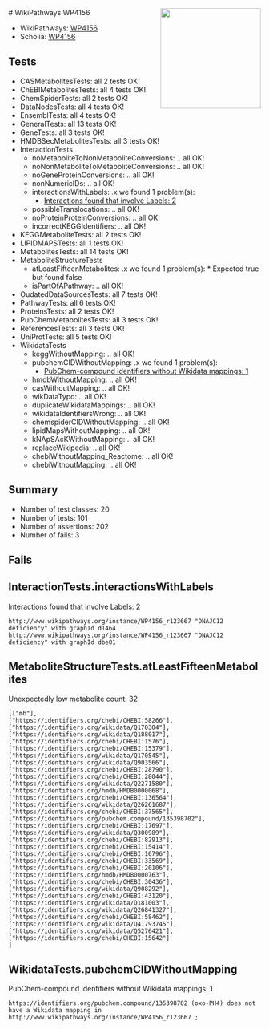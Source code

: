 <img style="float: right; width: 200px" src="https://upload.wikimedia.org/wikipedia/commons/thumb/8/83/Wplogo_with_text_500.png/640px-Wplogo_with_text_500.png" />
# WikiPathways WP4156

* WikiPathways: [WP4156](https://new.wikipathways.org/pathways/WP4156)
* Scholia: [WP4156](https://scholia.toolforge.org/wikipathways/WP4156)
## Tests
* CASMetabolitesTests: all 2 tests OK!
* ChEBIMetabolitesTests: all 4 tests OK!
* ChemSpiderTests: all 2 tests OK!
* DataNodesTests: all 4 tests OK!
* EnsemblTests: all 4 tests OK!
* GeneralTests: all 13 tests OK!
* GeneTests: all 3 tests OK!
* HMDBSecMetabolitesTests: all 3 tests OK!
* InteractionTests
    * noMetaboliteToNonMetaboliteConversions: .. all OK!
    * noNonMetaboliteToMetaboliteConversions: .. all OK!
    * noGeneProteinConversions: .. all OK!
    * nonNumericIDs: .. all OK!
    * interactionsWithLabels: .x we found 1 problem(s):
        * [Interactions found that involve Labels: 2](#630d2679)
    * possibleTranslocations: .. all OK!
    * noProteinProteinConversions: .. all OK!
    * incorrectKEGGIdentifiers: .. all OK!
* KEGGMetaboliteTests: all 2 tests OK!
* LIPIDMAPSTests: all 1 tests OK!
* MetabolitesTests: all 14 tests OK!
* MetaboliteStructureTests
    * atLeastFifteenMetabolites: .x we found 1 problem(s):
            * Expected true but found false
    * isPartOfAPathway: .. all OK!
* OudatedDataSourcesTests: all 7 tests OK!
* PathwayTests: all 6 tests OK!
* ProteinsTests: all 2 tests OK!
* PubChemMetabolitesTests: all 3 tests OK!
* ReferencesTests: all 3 tests OK!
* UniProtTests: all 5 tests OK!
* WikidataTests
    * keggWithoutMapping: .. all OK!
    * pubchemCIDWithoutMapping: .x we found 1 problem(s):
        * [PubChem-compound identifiers without Wikidata mappings: 1](#e6d6fbf)
    * hmdbWithoutMapping: .. all OK!
    * casWithoutMapping: .. all OK!
    * wikDataTypo: .. all OK!
    * duplicateWikidataMappings: .. all OK!
    * wikidataIdentifiersWrong: .. all OK!
    * chemspiderCIDWithoutMapping: .. all OK!
    * lipidMapsWithoutMapping: .. all OK!
    * kNApSAcKWithoutMapping: .. all OK!
    * replaceWikipedia: .. all OK!
    * chebiWithoutMapping_Reactome: .. all OK!
    * chebiWithoutMapping: .. all OK!


## Summary

* Number of test classes: 20
* Number of tests: 101
* Number of assertions: 202
* Number of fails: 3

## Fails

<a name="630d2679" />

## InteractionTests.interactionsWithLabels

Interactions found that involve Labels: 2
```
http://www.wikipathways.org/instance/WP4156_r123667 "DNAJC12 deficiency" with graphId d1464
http://www.wikipathways.org/instance/WP4156_r123667 "DNAJC12 deficiency" with graphId dbe01
```

<a name="3b0f9b26" />

## MetaboliteStructureTests.atLeastFifteenMetabolites

Unexpectedly low metabolite count: 32

```
[["mb"],
["https://identifiers.org/chebi/CHEBI:58266"],
["https://identifiers.org/wikidata/Q170304"],
["https://identifiers.org/wikidata/Q188017"],
["https://identifiers.org/chebi/CHEBI:1576"],
["https://identifiers.org/chebi/CHEBI:15379"],
["https://identifiers.org/wikidata/Q170545"],
["https://identifiers.org/wikidata/Q903566"],
["https://identifiers.org/chebi/CHEBI:28790"],
["https://identifiers.org/chebi/CHEBI:28044"],
["https://identifiers.org/wikidata/Q2271580"],
["https://identifiers.org/hmdb/HMDB0000068"],
["https://identifiers.org/chebi/CHEBI:136564"],
["https://identifiers.org/wikidata/Q26261687"],
["https://identifiers.org/chebi/CHEBI:37565"],
["https://identifiers.org/pubchem.compound/135398702"],
["https://identifiers.org/chebi/CHEBI:17697"],
["https://identifiers.org/wikidata/Q300989"],
["https://identifiers.org/chebi/CHEBI:82913"],
["https://identifiers.org/chebi/CHEBI:15414"],
["https://identifiers.org/chebi/CHEBI:16796"],
["https://identifiers.org/chebi/CHEBI:33569"],
["https://identifiers.org/chebi/CHEBI:20106"],
["https://identifiers.org/hmdb/HMDB0000763"],
["https://identifiers.org/chebi/CHEBI:30436"],
["https://identifiers.org/wikidata/Q908292"],
["https://identifiers.org/chebi/CHEBI:43120"],
["https://identifiers.org/wikidata/Q181003"],
["https://identifiers.org/wikidata/Q26841327"],
["https://identifiers.org/chebi/CHEBI:58462"],
["https://identifiers.org/wikidata/Q41793745"],
["https://identifiers.org/wikidata/Q5276421"],
["https://identifiers.org/chebi/CHEBI:15642"]
]
```

<a name="e6d6fbf" />

## WikidataTests.pubchemCIDWithoutMapping

PubChem-compound identifiers without Wikidata mappings: 1
```
https://identifiers.org/pubchem.compound/135398702 (oxo-PH4) does not have a Wikidata mapping in http://www.wikipathways.org/instance/WP4156_r123667 ; 
```

